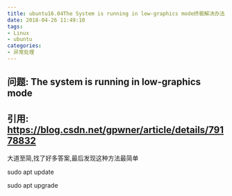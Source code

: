 ```yaml
---
title: ubuntu16.04The System is running in low-graphics mode终极解决办法 
date: 2018-04-26 11:49:10
tags: 
- Linux
- ubuntu
categories: 
- 异常处理
---
```


## 问题: The system is running in low-graphics mode

## 引用: https://blog.csdn.net/gpwner/article/details/79178832

大道至简,找了好多答案,最后发现这种方法最简单

sudo apt update

sudo apt upgrade

